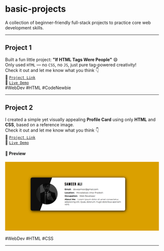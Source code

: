 # basic-projects

A collection of beginner-friendly full-stack projects to practice core web development skills.

---

## Project 1

Built a fun little project: **"If HTML Tags Were People"** 😄  
Only used `HTML` — no `CSS`, no `JS`, just pure tag-powered creativity!  
Check it out and let me know what you think 👇  
🔗 [`Project Link`](/Project1)  
🔗 [`Live Demo`](https://devxsameer.github.io/basic-projects/Project1)  
#WebDev #HTML #CodeNewbie

---

## Project 2

I created a simple yet visually appealing **Profile Card** using only **HTML** and **CSS**, based on a reference image.  
Check it out and let me know what you think 👇  
🔗 [`Project Link`](/Project2/)  
🔗 [`Live Demo`](https://devxsameer.github.io/basic-projects/Project2)

#### 📸 Preview

![Profile Card Screenshot](./Project2/img/screenshot.png)

#WebDev #HTML #CSS

---
